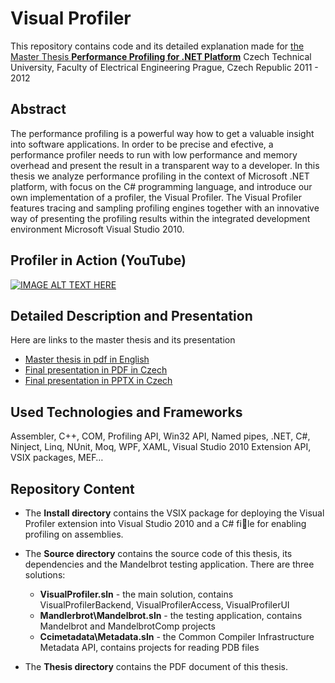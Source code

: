  # Visual Profiler 
This repository contains code and its detailed explanation made for 
[the Master Thesis **Performance Profiling for .NET Platform**](https://dspace.cvut.cz/handle/10467/8738)
Czech Technical University, Faculty of Electrical Engineering 
Prague, Czech Republic
2011 - 2012


  
## Abstract
The performance profiling is a powerful way how to get a valuable insight into software applications. In order to be precise and efective, a performance profiler needs to run with low performance and memory overhead and present the result in a transparent way to a developer. In this thesis we analyze performance profiling in the context of Microsoft .NET platform, with focus on the C# programming language, and introduce our own implementation of a profiler, the Visual Profiler. The Visual Profiler features tracing and sampling profiling engines together with an innovative way of presenting the profiling results within the integrated development environment Microsoft Visual Studio 2010.

  

## Profiler in Action (YouTube)

[![IMAGE ALT TEXT HERE](https://img.youtube.com/vi/_IRkdeGGtJo/0.jpg)](https://www.youtube.com/watch?v=_IRkdeGGtJo)

  

## Detailed Description and Presentation
Here are links to the master thesis and its presentation
- [Master thesis in pdf in English](Thesis/thesis.pdf)
- [Final presentation in PDF in Czech](Thesis/Presentation/Výkonové%20profilování%20na%20platformě.pdf)
- [Final presentation in PPTX in Czech](Thesis/Presentation/Výkonové%20profilování%20na%20platformě.pptx)

## Used Technologies and Frameworks
Assembler, C++, COM, Profiling API, Win32 API, Named pipes, .NET, C#, Ninject, Linq, NUnit, Moq, WPF, XAML, Visual Studio 2010 Extension API, VSIX packages, MEF…

## Repository Content
- The **Install directory** contains the VSIX package for deploying the Visual Profiler extension into Visual Studio 2010 and a C# file for enabling profiling on assemblies.
- The **Source directory** contains the source code of this thesis, its dependencies and the Mandelbrot testing application.
There are three solutions:
  - **VisualProfiler.sln** - the main solution, contains VisualProfilerBackend, VisualProfilerAccess, VisualProfilerUI
  - **Mandlerbrot\Mandelbrot.sln** - the testing application, contains Mandelbrot and MandelbrotComp
projects
  - **Ccimetadata\Metadata.sln** - the Common Compiler Infrastructure Metadata API, contains projects for reading PDB files

- The **Thesis directory** contains the PDF document of this thesis.
